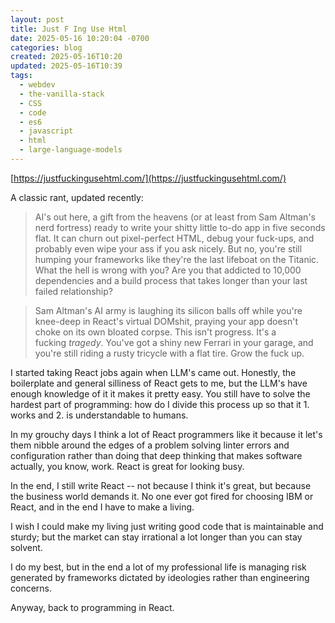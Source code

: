 ```yaml
---
layout: post
title: Just F Ing Use Html
date: 2025-05-16 10:20:04 -0700
categories: blog
created: 2025-05-16T10:20
updated: 2025-05-16T10:39
tags:
  - webdev
  - the-vanilla-stack
  - CSS
  - code
  - es6
  - javascript
  - html
  - large-language-models
---
```

[https://justfuckingusehtml.com/](https://justfuckingusehtml.com/)

A classic rant, updated recently:

> AI's out here, a gift from the heavens (or at least from Sam Altman's nerd fortress) ready to write your shitty little to-do app in five seconds flat. It can churn out pixel-perfect HTML, debug your fuck-ups, and probably even wipe your ass if you ask nicely. But no, you're still humping your frameworks like they're the last lifeboat on the Titanic. What the hell is wrong with you? Are you that addicted to 10,000 dependencies and a build process that takes longer than your last failed relationship?

> Sam Altman's AI army is laughing its silicon balls off while you're knee-deep in React's virtual DOMshit, praying your app doesn't choke on its own bloated corpse. This isn't progress. It's a fucking _tragedy_. You've got a shiny new Ferrari in your garage, and you're still riding a rusty tricycle with a flat tire. Grow the fuck up.

I started taking React jobs again when LLM's came out. Honestly, the boilerplate and general silliness of React gets to me, but the LLM's have enough knowledge of it it makes it pretty easy. You still have to solve the hardest part of programming: how do I divide this process up so that it 1. works and 2. is understandable to humans. 

In my grouchy days I think a lot of React programmers like it because it let's them nibble around the edges of a problem solving linter errors and configuration rather than doing that deep thinking that makes software actually, you know, work. React is great for looking busy. 

In the end, I still write React -- not because I think it's great, but because the business world demands it. No one ever got fired for choosing IBM or React, and in the end I have to make a living. 

I wish I could make my living just writing good code that is maintainable and sturdy; but the market can stay irrational a lot longer than you can stay solvent. 

I do my best, but in the end a lot of my professional life is managing risk generated by frameworks dictated by ideologies rather than engineering concerns.

Anyway, back to programming in React. 